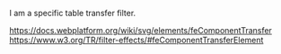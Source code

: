 I am a specific table transfer filter.

https://docs.webplatform.org/wiki/svg/elements/feComponentTransfer
https://www.w3.org/TR/filter-effects/#feComponentTransferElement